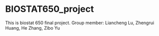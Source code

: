 # BIOSTAT650_project
This is biostat 650 final project.
Group member: Liancheng Lu, Zhengrui Huang, He Zhang, Zibo Yu
